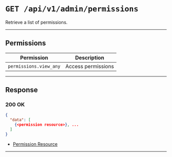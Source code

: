 # `GET /api/v1/admin/permissions`

Retrieve a list of permissions.


---

## Permissions
| Permission               | Description         |
|--------------------------|---------------------|
| `permissions.view_any`   | Access permissions  |

---

## Response

### 200 OK
```json
{
  "data": [
    {<permission resource>}, ...
  ]
}
```
- [Permission Resource](permission_resource.md)

---
